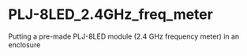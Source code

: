 # PLJ-8LED_2.4GHz_freq_meter
Putting a pre-made PLJ-8LED module (2.4 GHz frequency meter) in an enclosure
